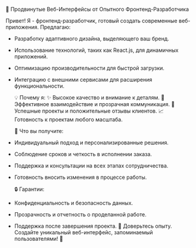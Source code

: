   🚀 Продвинутые Веб-Интерфейсы от Опытного Фронтенд-Разработчика

Привет! Я - фронтенд-разработчик, готовый создать современные веб-приложения. Предлагаю:

- Разработку адаптивного дизайна, выделяющего ваш бренд.
- Использование технологий, таких как React.js, для динамичных приложений.
- Оптимизацию производительности для быстрой загрузки.
- Интеграцию с внешними сервисами для расширения функциональности.
  
  💡 Почему я:
✨ Высокое качество и внимание к деталям.
🚀 Эффективное взаимодействие и прозрачная коммуникация.
💼 Успешные проекты и положительные отзывы клиентов.
📈 Готовность к проектам любого масштаба.

  🤝 Что вы получите:
- Индивидуальный подход и персонализированные решения.
- Соблюдение сроков и четкость в исполнении заказа.
- Поддержка и консультации на всех этапах сотрудничества.
- Готовность вносить изменения в процессе работы.

  🔒 Гарантии:
- Конфиденциальность и безопасность данных.
- Прозрачность и отчетность о проделанной работе.
- Поддержка после завершения проекта.
🚀 Доверьтесь опыту. Создайте уникальный веб-интерфейс, запоминаемый пользователями! 🚀

